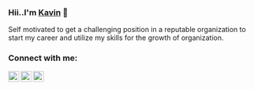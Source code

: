 
### Hii..I'm [Kavin](https://kavin-dev/netlify.app) 👋


Self motivated to get  a challenging position in a reputable organization to  start my career and utilize my  skills for the growth of organization.

### Connect with me: 

<a href="https://www.linkedin.com/in/kavin-s-508973177/">
  <img align="left" alt="Linkdein" width="22px" src="https://play-lh.googleusercontent.com/fqYJHtyzZzA4vacRzeJoB93QNvA5-mvR-8UB5oVLxdYDSTpfLp_KgYD4IqVGJUgFEJo=s180-rw" />
</a>
<a href="https://github.com/kavin511">
  <img align="left" alt="Github" width="22px" src="https://play-lh.googleusercontent.com/PCpXdqvUWfCW1mXhH1Y_98yBpgsWxuTSTofy3NGMo9yBTATDyzVkqU580bfSln50bFU=s180-rw" />
</a>

<a href="https://www.instagram.com/i_kavin_/">
  <img align="left" alt="Instagram" width="22px" src="https://play-lh.googleusercontent.com/c2DcVsBUhJb3UlAGABHwafpuhstHwORpVwWZ0RvWY7NPrgdtT2o4JRhcyO49ehhUNRca=s180-rw" />
</a> 
<br>
<br>

 

